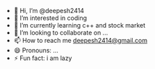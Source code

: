 - 👋 Hi, I’m @deepesh2414
- 👀 I’m interested in coding 
- 🌱 I’m currently learning c++ and stock market
- 💞️ I’m looking to collaborate on ...
- 📫 How to reach me deepesh2414@gmail.com
- 😄 Pronouns: ...
- ⚡ Fun fact: i am lazy

<!---
deepesh2414/deepesh2414 is a ✨ special ✨ repository because its `README.md` (this file) appears on your GitHub profile.
You can click the Preview link to take a look at your changes.
--->
